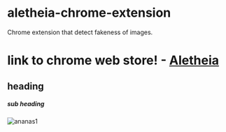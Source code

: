# aletheia-chrome-extension
Chrome extension that detect fakeness of images.

# link to chrome web store! - [Aletheia](https://chrome.google.com/webstore/devconsole/2050c6ce-e678-4fbf-853a-c3c2d6a207bc?hl=pt-BR)
## heading

##### sub heading
![ananas1](https://user-images.githubusercontent.com/38374862/160453804-71b08083-c40b-46d4-97d3-025d9e181536.png)
